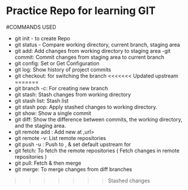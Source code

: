 # Practice Repo for learning GIT

#COMMANDS USED

- git init - to create Repo
- git status - Compare working directory, current branch, staging area
- git add: Add changes from working directory to staging area
-git commit: Commit changes from staging area to current branch
- git config: Set or Get Configuration
- git log: Show history of project commits
- git checkout: for switching the branch
<<<<<<< Updated upstream
=======
- git branch -c: For creating new branch
- git stash: Stash changes from working directory
- git stash list: Stash list
- git stash pop: Apply stashed changes to working directory.
- git show: Show a single commit
- git diff: Show the difference between commits, the working directory, and the staging area.
- git remote add <remote> <url>: Add new <remote> at ,url>
- git remote -v: List remote repositories
- git push -u <remote> <branch>: Push <branch> to <remote>, & set default upstream for <branch>
- git fetch: To fetch the remote repositories ( Fetch changes in remote repositories )
- git pull: Fetch & then merge
- git merge: To merge changes from diff branches
>>>>>>> Stashed changes
